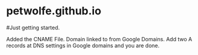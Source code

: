 # petwolfe.github.io

#Just getting started.

Added the CNAME File.
Domain linked to from Google Domains. Add two A records at DNS settings in Google domains and you are done.
